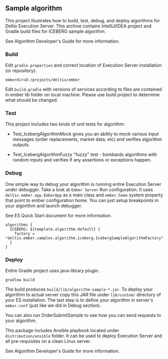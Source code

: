 ## Sample algorithm

This project illustrates how to build, test, debug, and deploy algorithms for Deltix Execution Server.
This archive contains IntelliJ/IDEA project and Gradle build files for ICEBERG sample algorithm.

See Algorithm Developer's Guide for more information.

### Build
Edit `gradle.properties` and correct location of Execution Server installation (or repository):
```
emberdir=D:/projects/deltix/ember
```
Edit `build.gradle` with versions of services according to files are contained in ember lib folder on local machine. Please use build project to determine what should be changed.


### Test
This project includes two kinds of unit tests for algorithm:

* Test_IcebergAlgorithmMock gives you an ability to mock various input messages (order replacements, market data, etc) 
  and verifies algorithm outputs.

* Test_IcebergAlgorithmFuzzy "fuzzy" test - bombards algorithms with random inputs and verifies if any assertions or 
  exceptions happen.

### Debug

One simple way to debug your algorithm is running entire Execution Server under debugger. 
Take a look at `Ember Server` Run configuration. It uses `deltix.ember.app.EmberApp` as a main class and `ember.home` 
system property that point to ember configuration home.
You can just setup breakpoints in your algorithm and launch debugger.

See ES Quick Start document for more information.

```
algorithms {
  ICEBERG: ${template.algorithm.default} {
    factory = "deltix.ember.samples.algorithm.iceberg.IcebergSampleAlgorithmFactory"
  }
}
````

### Deploy

Entire Gradle project uses java-library plugin.

```
gradlew build 
```

The build produces `build/lib/algorithm-sample-*.jar`. To deploy your algorithm to actual server copy this JAR file under `lib/custom/` directory of your ES installation.
The last step is to define your algorithm in server's `ember.conf` (just like we did in Debug section).  

You can also run OrderSubmitSample to see how you can send requests to your algorithm.

This package includes Ansible playbook located under `distribution/ansible` folder. It can be used to deploy Execution Server and all pre-requisites on a clean Linux server.


See Algorithm Developer's Guide for more information.  